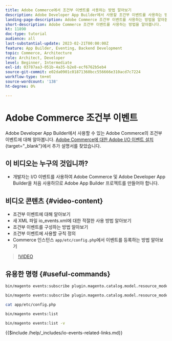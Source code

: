 ```yaml
---
title: Adobe Commerce에서 조건부 이벤트를 사용하는 방법 알아보기
description: Adobe Developer App Builder에서 사용할 조건부 이벤트를 사용하는 방법을 알아봅니다.
landing-page-description: Adobe Commerce 조건부 이벤트를 사용하는 방법을 알아봅니다.
short-description: Adobe Commerce 조건부 이벤트를 사용하는 방법을 알아봅니다.
kt: 11890
doc-type: tutorial
audience: all
last-substantial-update: 2023-02-21T00:00:00Z
feature: App Builder, Eventing, Backend Development
topic: Commerce, Architecture
role: Architect, Developer
level: Beginner, Intermediate
exl-id: 03787aa3-051b-4a35-b2e8-ecf6762b5eb4
source-git-commit: e02da0901c01871360bcc556666e310acd7c7224
workflow-type: tm+mt
source-wordcount: '138'
ht-degree: 0%

---
```


# Adobe Commerce 조건부 이벤트

Adobe Developer App Builder에서 사용할 수 있는 Adobe Commerce의 조건부 이벤트에 대해 알아봅니다. [Adobe Commerce에 대한 Adobe I/O 이벤트 설치](https://developer.adobe.com/commerce/extensibility/events/conditional-events/){target="_blank"}에서 추가 설명서를 찾았습니다.

## 이 비디오는 누구의 것입니까?

* 개발자는 I/O 이벤트를 사용하여 Adobe Commerce 및 Adobe Developer App Builder을 처음 사용하므로 Adobe App Builder 프로젝트를 만들어야 합니다.

## 비디오 콘텐츠 {#video-content}

* 조건부 이벤트에 대해 알아보기
* 새 XML 파일 io_events.xml에 대한 적절한 사용 방법 알아보기
* 조건부 이벤트를 구성하는 방법 알아보기
* 조건부 이벤트에 사용할 규칙 정의
* Commerce 인스턴스 `app/etc/config.php`에서 이벤트를 등록하는 방법 알아보기

>[!VIDEO](https://video.tv.adobe.com/v/3415806?quality=12&learn=on)

## 유용한 명령 {#useful-commands}

```bash
bin/magento events:subscribe plugin.magento.catalog.model.resource_model.product.save --fields=sku --fields=qty --fields=category_id

bin/magento events:subscribe plugin.magento.catalog.model.resource_model.product.save_low_stock --parent=plugin.magento.catalog.model.resource_model.product.save --fields=sku --fields=qty --fields=category_id --rules="qty|lessThan|20" --rules="category_id|in|3,4,5"

cat app/etc/config.php

bin/magento events:list

bin/magento events:list -v
```

{{$include /help/_includes/io-events-related-links.md}}

